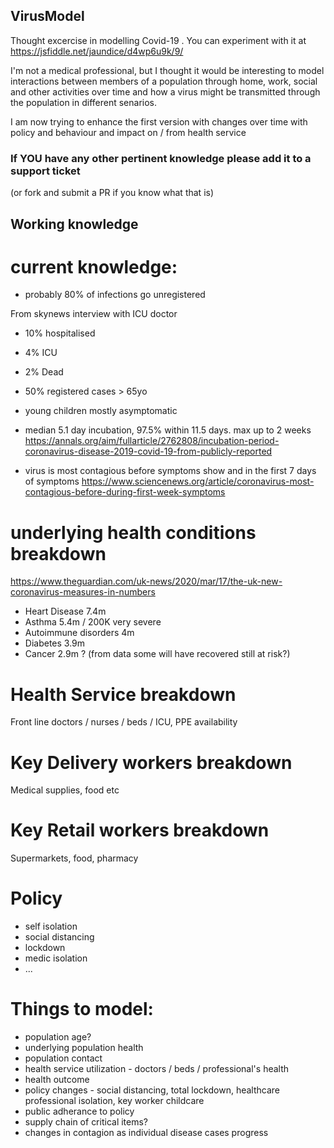 ## VirusModel
Thought excercise in modelling Covid-19 . You can experiment with it at https://jsfiddle.net/jaundice/d4wp6u9k/9/

I'm not a medical professional, but I thought it would be interesting to model interactions between members of a population through home, work, social and other activities over time and how a virus might be transmitted through the population in different senarios. 

I am now trying to enhance the first version with changes over time with policy and behaviour and impact on / from health service

### If YOU have any other pertinent knowledge please add it to a support ticket 
(or fork and submit a PR if you know what that is)


## Working knowledge


# current knowledge: 
* probably 80% of infections go unregistered

From skynews interview with ICU doctor
* 10% hospitalised
* 4% ICU
* 2% Dead


* 50% registered cases > 65yo
* young children mostly asymptomatic

* median 5.1 day incubation, 97.5% within 11.5 days.  max up to 2 weeks https://annals.org/aim/fullarticle/2762808/incubation-period-coronavirus-disease-2019-covid-19-from-publicly-reported

* virus is most contagious before symptoms show and in the first 7 days of symptoms https://www.sciencenews.org/article/coronavirus-most-contagious-before-during-first-week-symptoms 

# underlying health conditions breakdown 
https://www.theguardian.com/uk-news/2020/mar/17/the-uk-new-coronavirus-measures-in-numbers 
* Heart Disease 7.4m
* Asthma 5.4m / 200K very severe
* Autoimmune disorders 4m
* Diabetes 3.9m
* Cancer 2.9m ? (from data some will have recovered still at risk?)


# Health Service breakdown
Front line doctors / nurses / beds / ICU, PPE availability



# Key Delivery workers breakdown
Medical supplies, food etc


# Key Retail workers breakdown
Supermarkets, food, pharmacy


# Policy
* self isolation 
* social distancing
* lockdown 
* medic isolation
* ...


# Things to model:

* population age?
* underlying population health
* population contact
* health service utilization - doctors / beds / professional's health
* health outcome
* policy changes - social distancing, total lockdown, healthcare professional isolation, key worker childcare
* public adherance to policy
* supply chain of critical items?
* changes in contagion as individual disease cases progress